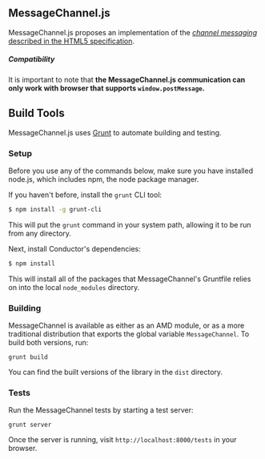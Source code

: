 ## MessageChannel.js

MessageChannel.js proposes an implementation of the [_channel messaging_ described in the
HTML5
specification](http://www.w3.org/TR/webmessaging/#channel-messaging).

##### Compatibility

It is important to note that **the MessageChannel.js communication can only work
with browser that supports `window.postMessage`.**

## Build Tools

MessageChannel.js uses [Grunt](http://gruntjs.com/) to automate building and
testing.

### Setup

Before you use any of the commands below, make sure you have
installed node.js, which includes npm, the node package manager.

If you haven't before, install the `grunt` CLI tool:

```sh
$ npm install -g grunt-cli
```

This will put the `grunt` command in your system path, allowing it to be
run from any directory.

Next, install Conductor's dependencies:

```sh
$ npm install
```

This will install all of the packages that MessageChannel's Gruntfile relies
on into the local `node_modules` directory.

### Building

MessageChannel is available as either as an AMD module, or as a more
traditional distribution that exports the global variable `MessageChannel`.
To build both versions, run:

```
grunt build
```

You can find the built versions of the library in the `dist` directory.

### Tests

Run the MessageChannel tests by starting a test server:

```
grunt server
```

Once the server is running, visit `http://localhost:8000/tests` in your
browser.
